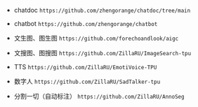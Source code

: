 
- chatdoc `https://github.com/zhengorange/chatdoc/tree/main`
- chatbot `https://github.com/zhengorange/chatbot`

- 文生图、图生图 `https://github.com/forechoandlook/aigc`
- 文搜图、图搜图 `https://github.com/ZillaRU/ImageSearch-tpu`
- TTS `https://github.com/ZillaRU/EmotiVoice-TPU`
- 数字人 `https://github.com/ZillaRU/SadTalker-tpu`
- 分割一切（自动标注） `https://github.com/ZillaRU/AnnoSeg`